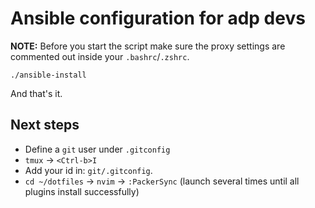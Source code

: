 # Ansible configuration for adp devs

**NOTE:** Before you start the script make sure the proxy settings are commented out inside your `.bashrc`/`.zshrc`.

`./ansible-install`

And that's it.

## Next steps

* Define a `git` user under `.gitconfig`
* `tmux` -> `<Ctrl-b>I`
* Add your id in: `git/.gitconfig`.
* `cd ~/dotfiles` -> `nvim` -> `:PackerSync` (launch several times until all plugins install successfully)
